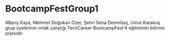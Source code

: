 # BootcampFestGroup1
#Barış Kaya, Mehmet Doğukan Özer, Şehri Sena Demirbaş, Umut Karakuş grup üyelerinin ortak çalıştığı TechCareer BootcampFest'4 eğitiminin bitirme prjesidir.
